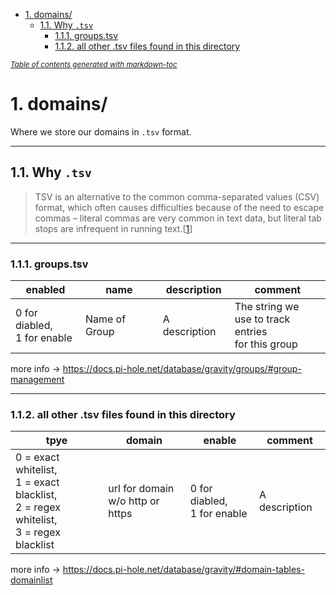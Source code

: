 - [1. domains/](#1-domains-)
  * [1.1. Why `.tsv`](#11-why--tsv-)
    + [1.1.1. groups.tsv](#111-groupstsv)
    + [1.1.2. all other .tsv files found in this directory](#112-all-other-tsv-files-found-in-this-directory)

<small><i><a href='http://ecotrust-canada.github.io/markdown-toc/'>Table of contents generated with markdown-toc</a></i></small>

# 1. domains/

Where we store our domains in `.tsv` format.
___

## 1.1. Why `.tsv`

> TSV is an alternative to the common comma-separated values (CSV) format, which
> often causes difficulties because of the need to escape commas – literal commas
> are very common in text data, but literal tab stops are infrequent in running text.[[1]]

[//]: # (Link to info about .tsv format)
[1]: http://jkorpela.fi/TSV.html#format

___

### 1.1.1. groups.tsv

enabled | name | description | comment
------------ | -------------| ------------ | -------------  
0 for diabled,<br>1 for enable | Name of Group | A description | The string we<br>use to track entries<br>for this group

[//]: # (@Pi-hole documentation pages for Gravity SQLite Database)
more info -> <https://docs.pi-hole.net/database/gravity/groups/#group-management>

___

### 1.1.2. all other .tsv files found in this directory

tpye | domain | enable | comment
------------ | -------------| ------------ | -------------  
0 = exact whitelist,<br>1 = exact blacklist,<br>2 = regex whitelist,<br>3 = regex blacklist | url for domain<br>w/o http or https | 0 for diabled,<br>1 for enable | A description

[//]: # (@Pi-hole documentation pages for Gravity SQLite Database)
more info -> <https://docs.pi-hole.net/database/gravity/#domain-tables-domainlist>
